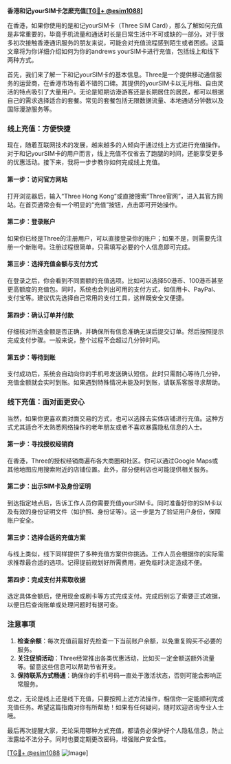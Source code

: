 **香港和记yourSIM卡怎麽充值[[TG💪+ @esim1088](https://t.me/s/esim1088)]**

在香港，如果你使用的是和记yourSIM卡（Three SIM Card），那么了解如何充值是非常重要的，毕竟手机流量和通话时长是日常生活中不可或缺的一部分。对于很多初次接触香港通讯服务的朋友来说，可能会对充值流程感到陌生或者困惑。这篇文章将为你详细介绍如何为你的andrews yourSIM卡进行充值，包括线上和线下两种方式。

首先，我们来了解一下和记yourSIM卡的基本信息。Three是一个提供移动通信服务的运营商，在香港市场有着不错的口碑。其提供的yourSIM卡以无月租、自由灵活的特点吸引了大量用户。无论是短期访港游客还是长期居住的居民，都可以根据自己的需求选择适合的套餐。常见的套餐包括无限数据流量、本地通话分钟数以及国际漫游服务等。

### **线上充值：方便快捷**

现在，随着互联网技术的发展，越来越多的人倾向于通过线上方式进行充值操作。对于和记yourSIM卡的用户而言，线上充值不仅省去了跑腿的时间，还能享受更多的优惠活动。接下来，我将一步步教你如何完成线上充值。

#### **第一步：访问官方网站**
打开浏览器后，输入“Three Hong Kong”或直接搜索“Three官网”，进入其官方网站。在首页通常会有一个明显的“充值”按钮，点击即可开始操作。

#### **第二步：登录账户**
如果你已经是Three的注册用户，可以直接登录你的账户；如果不是，则需要先注册一个新账号。注册过程很简单，只需填写必要的个人信息即可完成。

#### **第三步：选择充值金额与支付方式**
在登录之后，你会看到不同面额的充值选项。比如可以选择50港币、100港币甚至更高额度的充值包。同时，系统也会列出可用的支付方式，如信用卡、PayPal、支付宝等。建议优先选择自己常用的支付工具，这样既安全又便捷。

#### **第四步：确认订单并付款**
仔细核对所选金额是否正确，并确保所有信息准确无误后提交订单。然后按照提示完成支付步骤。一般来说，整个过程不会超过几分钟时间。

#### **第五步：等待到账**
支付成功后，系统会自动向你的手机号发送确认短信。此时只需耐心等待几分钟，充值金额就会实时到账。如果遇到特殊情况未能及时到账，请联系客服寻求帮助。

### **线下充值：面对面更安心**

当然，如果你更喜欢面对面交易的方式，也可以选择去实体店铺进行充值。这种方式尤其适合不太熟悉网络操作的老年朋友或者不喜欢暴露隐私信息的人士。

#### **第一步：寻找授权经销商**
在香港，Three的授权经销商遍布各大商圈和社区。你可以通过Google Maps或其他地图应用搜索附近的店铺位置。此外，部分便利店也可能提供相关服务。

#### **第二步：出示SIM卡及身份证明**
到达指定地点后，告诉工作人员你需要充值yourSIM卡。同时准备好你的SIM卡以及有效的身份证明文件（如护照、身份证等）。这一步是为了验证用户身份，保障账户安全。

#### **第三步：选择合适的充值方案**
与线上类似，线下同样提供了多种充值方案供你挑选。工作人员会根据你的实际需求推荐最合适的选项。记得提前规划好所需费用，避免临时决定造成不便。

#### **第四步：完成支付并索取收据**
选定具体金额后，使用现金或刷卡等方式完成支付。完成后别忘了索要正式收据，以便日后查询账单或处理问题时有据可查。

### **注意事项**

1. **检查余额**：每次充值前最好先检查一下当前账户余额，以免重复购买不必要的服务。
2. **关注促销活动**：Three经常推出各类优惠活动，比如买一定金额送额外流量等。留意这些信息可以帮助节省开支。
3. **保持联系方式畅通**：确保你的手机号码一直处于激活状态，否则可能会影响正常服务。

总之，无论是线上还是线下充值，只要按照上述方法操作，相信你一定能顺利完成充值任务。希望这篇指南对你有所帮助！如果有任何疑问，随时欢迎咨询专业人士哦。

最后再次提醒大家，无论采用哪种方式充值，都请务必保护好个人隐私信息，防止泄露给不法分子。同时也要定期更改密码，增强账户安全性。

[[TG💪+ @esim1088](https://t.me/s/esim1088) ![Image](https://i.postimg.cc/4NQfJmqS/Snipaste-2025-05-13-00-14-12.png)]